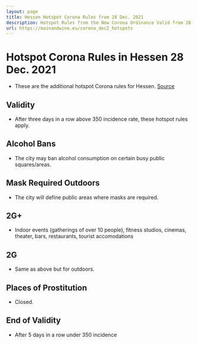 ```yaml
---
layout: page
title: Hessen Hotspot Corona Rules from 28 Dec. 2021
description: Hotspot Rules from the New Corona Ordinance Valid from 28 Dec. to 13 Jan.
url: https://mainandwine.eu/corona_dec2_hotspots
--- 
```


# Hotspot Corona Rules in Hessen 28 Dec. 2021
- These are the additional hotspot Corona rules for Hessen. [Source](https://www.hessen.de/sites/hessen.hessen.de/files/2021-12/hotspot_hessen_2181221_v3.pdf)

## Validity
- After three days in a row above 350 incidence rate, these hotspot rules apply.

## Alcohol Bans
- The city may ban alcohol consumption on certain busy public squares/areas.

## Mask Required Outdoors
- The city will define public areas where masks are required.

## 2G+
- Indoor events (gatherings of over 10 people), fitness studios, cinemas, theater, bars, restaurants, tourist accomodations

## 2G
- Same as above but for outdoors.

## Places of Prostitution
- Closed.  

## End of Validity
- After 5 days in a row under 350 incidence
